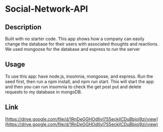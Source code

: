 # Social-Network-API

## Description
Built with no starter code. This app shows how a company can easily change the database for their users with associated thoughts and reactions. We used mongoose for the database and express to run the server


## Usage
To use this app: have node.js, insomnia, mongoose, and express. Run the seed first, then run a npm install, and npm run start. This will start the app and then you can run insomnia to check the get post put and delete requests to my database in mongoDB.

## Link
[https://drive.google.com/file/d/1RnDeGGHOdIIyI7S5eckjlCDuBbjoj9zi/view](https://drive.google.com/file/d/1RnDeGGHOdIIyI7S5eckjlCDuBbjoj9zi/view)